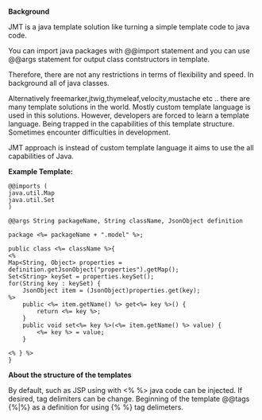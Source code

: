 **Background**

JMT is a java template solution like turning a simple template code to java code.

You can import java packages with @@import statement and you can use @@args statement for output class contstructors in template.

Therefore, there are not any restrictions in terms of flexibility and speed. In background all of java classes.

Alternatively freemarker,jtwig,thymeleaf,velocity,mustache etc .. there are many template solutions in the world.
Mostly custom template language is used in this solutions.
However, developers are forced to learn a template language. Being trapped in the capabilities of this template structure. Sometimes encounter difficulties in development.

JMT approach is instead of custom template language it aims to use the all capabilities of Java.

**Example Template:**

    @@imports (
    java.util.Map
    java.util.Set
    )
    
    @@args String packageName, String className, JsonObject definition
    
    package <%= packageName + ".model" %>;
    
    public class <%= className %>{
    <%
    Map<String, Object> properties = definition.getJsonObject("properties").getMap();
    Set<String> keySet = properties.keySet();
    for(String key : keySet) {
    	JsonObject item = (JsonObject)properties.get(key);
    %>
    	public <%= item.getName() %> get<%= key %>() {
    		return <%= key %>;
    	}
    	public void set<%= key %>(<%= item.getName() %> value) {
    		<%= key %> = value;
    	}
    	
    <% } %>
    }

**About the structure of the templates**

By default, such as JSP using with <% %> java code can be injected. If desired, tag delimiters can be change. Beginning of the template @@tags {%|%} as a definition for using {% %} tag delimeters.

